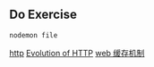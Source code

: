 ## Do Exercise
`nodemon file`

[http](https://developer.mozilla.org/en-US/docs/Web/HTTP)
[Evolution of HTTP](https://developer.mozilla.org/zh-CN/docs/Web/HTTP/Basics_of_HTTP/Evolution_of_HTTP)
[web 缓存机制](http://www.alloyteam.com/2012/03/web-cache-2-browser-cache/)
